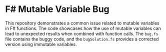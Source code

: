 # F# Mutable Variable Bug

This repository demonstrates a common issue related to mutable variables in F# functions. The code showcases how the use of mutable variables can lead to unexpected results when combined with function calls. The `bug.fs` file contains the buggy code, and the `bugSolution.fs` provides a corrected version using immutable variables.